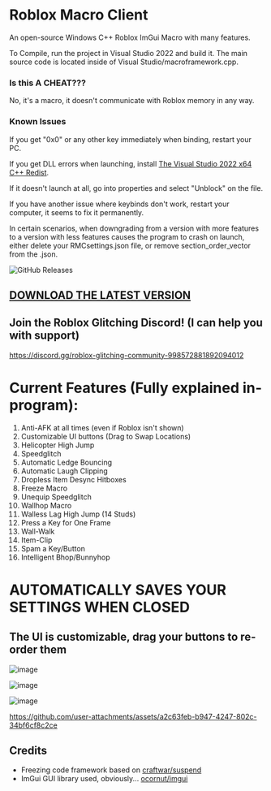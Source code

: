 # Roblox Macro Client
An open-source Windows C++ Roblox ImGui Macro with many features.

To Compile, run the project in Visual Studio 2022 and build it. The main source code is located inside of Visual Studio/macroframework.cpp.

### Is this A CHEAT???
No, it's a macro, it doesn't communicate with Roblox memory in any way.

### Known Issues
If you get "0x0" or any other key immediately when binding, restart your PC.

If you get DLL errors when launching, install [The Visual Studio 2022 x64 C++ Redist](https://learn.microsoft.com/en-us/cpp/windows/latest-supported-vc-redist).

If it doesn't launch at all, go into properties and select "Unblock" on the file.

If you have another issue where keybinds don't work, restart your computer, it seems to fix it permanently.

In certain scenarios, when downgrading from a version with more features to a version with less features causes the program to crash on launch, either delete your RMCsettings.json file, or remove section_order_vector from the .json.

![GitHub Releases](https://img.shields.io/github/downloads/Spencer0187/Roblox-Macro-Utilities/total.svg)

## [DOWNLOAD THE LATEST VERSION](https://github.com/Spencer0187/Roblox-Macro-Utilities/releases/latest)

## Join the Roblox Glitching Discord! (I can help you with support)
https://discord.gg/roblox-glitching-community-998572881892094012

# Current Features (Fully explained in-program):

1. Anti-AFK at all times (even if Roblox isn't shown)
2. Customizable UI buttons (Drag to Swap Locations)
3. Helicopter High Jump
4. Speedglitch
5. Automatic Ledge Bouncing
6. Automatic Laugh Clipping
7. Dropless Item Desync Hitboxes
8. Freeze Macro
9. Unequip Speedglitch
10. Wallhop Macro
11. Walless Lag High Jump (14 Studs)
12. Press a Key for One Frame
13. Wall-Walk
14. Item-Clip
15. Spam a Key/Button
16. Intelligent Bhop/Bunnyhop

# AUTOMATICALLY SAVES YOUR SETTINGS WHEN CLOSED

## The UI is customizable, drag your buttons to re-order them

![image](https://github.com/user-attachments/assets/1db31fcf-0e20-4a3a-8399-645a273e19c4)

![image](https://github.com/user-attachments/assets/d4c00416-f4a0-45f0-8e01-61ac0f5f17a4)

![image](https://github.com/user-attachments/assets/34ec9ef9-1fde-4c76-8694-e9ca54f0478c)

https://github.com/user-attachments/assets/a2c63feb-b947-4247-802c-34bf6cf8c2ce

## Credits

- Freezing code framework based on [craftwar/suspend](https://github.com/craftwar/suspend)
- ImGui GUI library used, obviously... [ocornut/imgui](https://github.com/ocornut/imgui)
